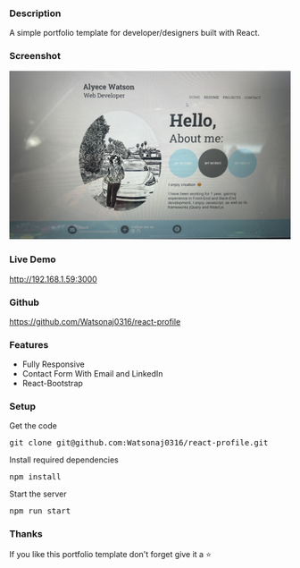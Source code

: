 ### Description

A simple portfolio template for developer/designers built with React. 

### Screenshot

![screenshot](IMG_8692.jpg) 


### Live Demo
http://192.168.1.59:3000

### Github
https://github.com/Watsonaj0316/react-profile

### Features

- Fully Responsive
- Contact Form With Email and LinkedIn
- React-Bootstrap


### Setup

Get the code

<pre>git clone git@github.com:Watsonaj0316/react-profile.git </pre>
 
Install required dependencies

<pre>npm install</pre>


Start the server

<pre>npm run start</pre>

### Thanks

If you like this portfolio template don't forget give it a ⭐ 
